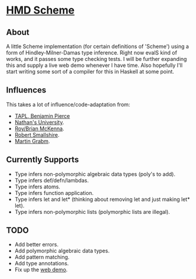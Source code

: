 [HMD Scheme](http://hmdscheme.herokuapp.com)
==========

About
-----
A little Scheme implementation (for certain definitions of 'Scheme') using
a form of Hindley-Milner-Damas type inference. Right now evalS kind of works,
and it passes some type checking tests. I will be further expanding this and supply
a live web demo whenever I have time. Also hopefully I'll start writing some sort
of a compiler for this in Haskell at some point.

Influences
----------
This takes a lot of influence/code-adaptation from:

* [TAPL, Benjamin Pierce](http://www.cis.upenn.edu/~bcpierce/tapl/)
* [Nathan's University](http://nathansuniversity.com/).
* [Roy/Brian McKenna](http://roy.brianmckenna.org/).
* [Robert Smallshire](http://www.smallshire.org.uk/).
* [Martin Grabm](https://github.com/wh5a/Algorithm-W-Step-By-Step).

Currently Supports
--------------
* Type infers non-polymorphic algebraic data types (poly's to add).
* Type infers def/defn/lambdas.
* Type infers atoms.
* Type infers function application.
* Type infers let and let* (thinking about removing let and just making let* let).
* Type infers non-polymorphic lists (polymorphic lists are illegal).

TODO
----
* Add better errors.
* Add polymorphic algebraic data types.
* Add pattern matching.
* Add type annotations.
* Fix up the [web demo](http://hmdscheme.herokuapp.com).
